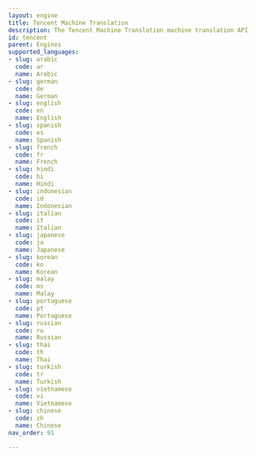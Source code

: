 ```yaml
---
layout: engine
title: Tencent Machine Translation
description: The Tencent Machine Translation machine translation API
id: tencent
parent: Engines
supported_languages:
- slug: arabic
  code: ar
  name: Arabic
- slug: german
  code: de
  name: German
- slug: english
  code: en
  name: English
- slug: spanish
  code: es
  name: Spanish
- slug: french
  code: fr
  name: French
- slug: hindi
  code: hi
  name: Hindi
- slug: indonesian
  code: id
  name: Indonesian
- slug: italian
  code: it
  name: Italian
- slug: japanese
  code: ja
  name: Japanese
- slug: korean
  code: ko
  name: Korean
- slug: malay
  code: ms
  name: Malay
- slug: portuguese
  code: pt
  name: Portuguese
- slug: russian
  code: ru
  name: Russian
- slug: thai
  code: th
  name: Thai
- slug: turkish
  code: tr
  name: Turkish
- slug: vietnamese
  code: vi
  name: Vietnamese
- slug: chinese
  code: zh
  name: Chinese
nav_order: 91

---
```



